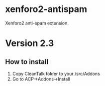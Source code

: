 # xenforo2-antispam
Xenforo2 anti-spam extension.
# Version 2.3

## How to install

1) Copy CleanTalk folder to your <xenforo root directory>/src/Addons
2) Go to ACP->Addons->Install